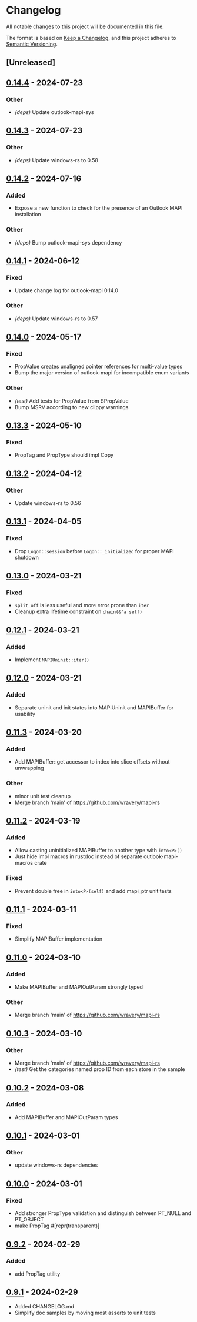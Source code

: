 # Changelog
All notable changes to this project will be documented in this file.

The format is based on [Keep a Changelog](https://keepachangelog.com/en/1.0.0/),
and this project adheres to [Semantic Versioning](https://semver.org/spec/v2.0.0.html).

## [Unreleased]

## [0.14.4](https://github.com/wravery/mapi-rs/compare/outlook-mapi-v0.14.3...outlook-mapi-v0.14.4) - 2024-07-23

### Other
- *(deps)* Update outlook-mapi-sys

## [0.14.3](https://github.com/wravery/mapi-rs/compare/outlook-mapi-v0.14.2...outlook-mapi-v0.14.3) - 2024-07-23

### Other
- *(deps)* Update windows-rs to 0.58

## [0.14.2](https://github.com/wravery/mapi-rs/compare/outlook-mapi-v0.14.1...outlook-mapi-v0.14.2) - 2024-07-16

### Added
- Expose a new function to check for the presence of an Outlook MAPI installation

### Other
- *(deps)* Bump outlook-mapi-sys dependency

## [0.14.1](https://github.com/wravery/mapi-rs/compare/outlook-mapi-v0.14.0...outlook-mapi-v0.14.1) - 2024-06-12

### Fixed
- Update change log for outlook-mapi 0.14.0

### Other
- *(deps)* Update windows-rs to 0.57

## [0.14.0](https://github.com/wravery/mapi-rs/compare/outlook-mapi-v0.13.3...outlook-mapi-v0.14.0) - 2024-05-17

### Fixed
- PropValue creates unaligned pointer references for multi-value types
- Bump the major version of outlook-mapi for incompatible enum variants

### Other
- *(test)* Add tests for PropValue from SPropValue
- Bump MSRV according to new clippy warnings

## [0.13.3](https://github.com/wravery/mapi-rs/compare/outlook-mapi-v0.13.2...outlook-mapi-v0.13.3) - 2024-05-10

### Fixed
- PropTag and PropType should impl Copy

## [0.13.2](https://github.com/wravery/mapi-rs/compare/outlook-mapi-v0.13.1...outlook-mapi-v0.13.2) - 2024-04-12

### Other
- Update windows-rs to 0.56

## [0.13.1](https://github.com/wravery/mapi-rs/compare/outlook-mapi-v0.13.0...outlook-mapi-v0.13.1) - 2024-04-05

### Fixed
- Drop `Logon::session` before `Logon::_initialized` for proper MAPI shutdown

## [0.13.0](https://github.com/wravery/mapi-rs/compare/outlook-mapi-v0.12.1...outlook-mapi-v0.13.0) - 2024-03-21

### Fixed
- `split_off` is less useful and more error prone than `iter`
- Cleanup extra lifetime constraint on `chain(&'a self)`

## [0.12.1](https://github.com/wravery/mapi-rs/compare/outlook-mapi-v0.12.0...outlook-mapi-v0.12.1) - 2024-03-21

### Added
- Implement `MAPIUninit::iter()`

## [0.12.0](https://github.com/wravery/mapi-rs/compare/outlook-mapi-v0.11.3...outlook-mapi-v0.12.0) - 2024-03-21

### Added
- Separate uninit and init states into MAPIUninit and MAPIBuffer for usability

## [0.11.3](https://github.com/wravery/mapi-rs/compare/outlook-mapi-v0.11.2...outlook-mapi-v0.11.3) - 2024-03-20

### Added
- Add MAPIBuffer::get accessor to index into slice offsets without unwrapping

### Other
- minor unit test cleanup
- Merge branch 'main' of https://github.com/wravery/mapi-rs

## [0.11.2](https://github.com/wravery/mapi-rs/compare/outlook-mapi-v0.11.1...outlook-mapi-v0.11.2) - 2024-03-19

### Added
- Allow casting uninitialized MAPIBuffer to another type with `into<P>()`
- Just hide impl macros in rustdoc instead of separate outlook-mapi-macros crate

### Fixed
- Prevent double free in `into<P>(self)` and add mapi_ptr unit tests

## [0.11.1](https://github.com/wravery/mapi-rs/compare/outlook-mapi-v0.11.0...outlook-mapi-v0.11.1) - 2024-03-11

### Fixed
- Simplify MAPIBuffer implementation

## [0.11.0](https://github.com/wravery/mapi-rs/compare/outlook-mapi-v0.10.3...outlook-mapi-v0.11.0) - 2024-03-10

### Added
- Make MAPIBuffer and MAPIOutParam strongly typed

### Other
- Merge branch 'main' of https://github.com/wravery/mapi-rs

## [0.10.3](https://github.com/wravery/mapi-rs/compare/outlook-mapi-v0.10.2...outlook-mapi-v0.10.3) - 2024-03-10

### Other
- Merge branch 'main' of https://github.com/wravery/mapi-rs
- *(test)* Get the categories named prop ID from each store in the sample

## [0.10.2](https://github.com/wravery/mapi-rs/compare/outlook-mapi-v0.10.1...outlook-mapi-v0.10.2) - 2024-03-08

### Added
- Add MAPIBuffer and MAPIOutParam types

## [0.10.1](https://github.com/wravery/mapi-rs/compare/outlook-mapi-v0.10.0...outlook-mapi-v0.10.1) - 2024-03-01

### Other
- update windows-rs dependencies

## [0.10.0](https://github.com/wravery/mapi-rs/compare/outlook-mapi-v0.9.2...outlook-mapi-v0.10.0) - 2024-03-01

### Fixed
- Add stronger PropType validation and distinguish between PT_NULL and PT_OBJECT
- make PropTag #[repr(transparent)]

## [0.9.2](https://github.com/wravery/mapi-rs/compare/outlook-mapi-v0.9.1...outlook-mapi-v0.9.2) - 2024-02-29

### Added
- add PropTag utility

## [0.9.1](https://github.com/wravery/mapi-rs/compare/outlook-mapi-v0.9.0...outlook-mapi-v0.9.1) - 2024-02-29
- Added CHANGELOG.md
- Simplify doc samples by moving most asserts to unit tests
